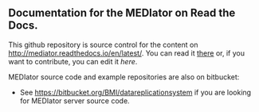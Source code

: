 ## Documentation for the MEDIator on Read the Docs.

This github repository is source control for the content on http://mediator.readthedocs.io/en/latest/.  You can read it [there](http://mediator.readthedocs.io/en/latest/) or, if you want to contribute, you can edit it *here*.

MEDIator source code and example repositories are also on bitbucket:
* See https://bitbucket.org/BMI/datareplicationsystem if you are looking for MEDIator server source code.

